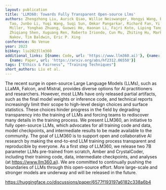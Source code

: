 ```yaml
---
layout: publication
title: 'LLM360: Towards Fully Transparent Open-source Llms'
authors: Zhengzhong Liu, Aurick Qiao, Willie Neiswanger, Hongyi Wang, Bowen Tan, Tianhua
  Tao, Junbo Li, Yuqi Wang, Suqi Sun, Omkar Pangarkar, Richard Fan, Yi Gu, Victor
  Miller, Yonghao Zhuang, Guowei He, Haonan Li, Fajri Koto, Liping Tang, Nikhil Ranjan,
  Zhiqiang Shen, Xuguang Ren, Roberto Iriondo, Cun Mu, Zhiting Hu, Mark Schulze, Preslav
  Nakov, Tim Baldwin, Eric P. Xing
conference: No Venue
year: 2023
bibkey: liu2023llm360
additional_links: [{name: Code, url: 'https://www.llm360.ai)'}, {name: Code, url: 'https://huggingface.co/discussions/paper/6577f193197a6182c338a6b4'},
  {name: Paper, url: 'https://arxiv.org/abs/hf2312.06550'}]
tags: ["Ethics & Fairness", "Training Techniques"]
short_authors: Liu et al.
---
```

The recent surge in open-source Large Language Models (LLMs), such as LLaMA, Falcon, and Mistral, provides diverse options for AI practitioners and researchers. However, most LLMs have only released partial artifacts, such as the final model weights or inference code, and technical reports increasingly limit their scope to high-level design choices and surface statistics. These choices hinder progress in the field by degrading transparency into the training of LLMs and forcing teams to rediscover many details in the training process. We present LLM360, an initiative to fully open-source LLMs, which advocates for all training code and data, model checkpoints, and intermediate results to be made available to the community. The goal of LLM360 is to support open and collaborative AI research by making the end-to-end LLM training process transparent and reproducible by everyone. As a first step of LLM360, we release two 7B parameter LLMs pre-trained from scratch, Amber and CrystalCoder, including their training code, data, intermediate checkpoints, and analyses (at https://www.llm360.ai). We are committed to continually pushing the boundaries of LLMs through this open-source effort. More large-scale and stronger models are underway and will be released in the future.

https://huggingface.co/discussions/paper/6577f193197a6182c338a6b4
